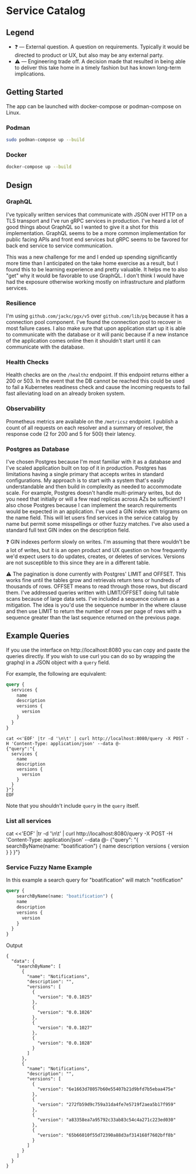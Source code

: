# Service Catalog

## Legend

* ❓ — External question. A question on requirements. Typically it would be directed to product or UX, but also may be any external party.
* ⚠️  — Engineering trade off. A decision made that resulted in being able to deliver this take home in a timely fashion but has known long-term implications.

## Getting Started

The app can be launched with docker-compose or podman-compose on Linux.

### Podman

```sh
sudo podman-compose up --build
```

### Docker

```sh
docker-compose up --build
```

## Design

### GraphQL

I've typically written services that communicate with JSON over HTTP on a TLS transport and I've run gRPC services in production. I've heard a lot of good things about GraphQL so I wanted to give it a shot for this implementation. GraphQL seems to be a more common implementation for public facing APIs and front end services but gRPC seems to be favored for back end service to service communication.

This was a new challenge for me and I ended up spending significantly more time than I anticipated on the take home exercise as a result, but I found this to be learning experience and pretty valuable. It helps me to also "get" why it would be favorable to use GraphQL. I don't think I would have had the exposure otherwise working mostly on infrastructure and platform services.

### Resilience

I'm using `github.com/jackc/pgx/v5` over `github.com/lib/pq` because it has a connection pool component. I've found the connection pool to recover in most failure cases. I also make sure that upon application start up it is able to communicate with the database or it will panic because if a new instance of the application comes online then it shouldn't start until it can communicate with the database.

### Health Checks

Health checks are on the `/healthz` endpoint. If this endpoint returns either a 200 or 503. In the event that the DB cannot be reached this could be used to fail a Kubernetes readiness check and cause the incoming requests to fail fast alleviating load on an already broken system.

### Observability

Prometheus metrics are available on the `/metricsz` endpoint. I publish a count of all requests on each resolver and a summary of resolver, the response code (2 for 200 and 5 for 500) their latency.

### Postgres as Database

I've chosen Postgres because I'm most familiar with it as a database and I've scaled application built on top of it in production. Postgres has limitations having a single primary that accepts writes in standard configurations. My approach is to start with a system that's easily understandable and then build in complexity as needed to accommodate scale. For example, Postgres doesn't handle multi-primary writes, but do you need that initially or will a few read replicas across AZs be sufficient?
I also chose Postgres because I can implement the search requirements would be expected in an application. I've used a GIN index with trigrams on the name field. This will let users find services in the service catalog by name but permit some misspellings or other fuzzy matches. I've also used a standard full text GIN index on the description field.

❓ GIN indexes perform slowly on writes. I'm assuming that there wouldn't be a lot of writes, but it is an open product and UX question on how frequently we'd expect users to do updates, creates, or deletes of services. Versions are not susceptible to this since they are in a different table.

⚠️ The pagination is done currently with Postgres' LIMIT and OFFSET. This works fine until the tables grow and retrievals return tens or hundreds of thousands of rows. OFFSET means to read through those rows, but discard them. I've addressed queries written with LIMIT/OFFSET doing full table scans because of large data sets. I've included a sequence column as a mitigation. The idea is you'd use the sequence number in the where clause and then use LIMIT to return the number of rows per page of rows with a sequence greater than the last sequence returned on the previous page.

## Example Queries

If you use the interface on http://localhost:8080 you can copy and paste the queries directly. If you wish to use curl you can do so by wrapping the graphql in a JSON object with a `query` field.

For example, the following are equivalent:

```graphql
query {
  services {
    name
    description
    versions {
      version
    }
  }
}
```

```shell
cat <<'EOF' |tr -d '\n\t' | curl http://localhost:8080/query -X POST -H 'Content-Type: application/json' --data @-
{"query":"{
  services {
    name
    description
    versions {
      version
    }
  }
}"}
EOF
```

Note that you shouldn't include `query` in the `query` itself.

### List all services

cat <<'EOF' |tr -d '\n\t' | curl http://localhost:8080/query -X POST -H 'Content-Type: application/json' --data @-
{"query": "{
        searchByName(name: \"boatification\") {
    name
    description
    versions {
      version
    }
  }
}"}

### Service Fuzzy Name Example

In this example a search query for "boatification" will match "notification"

```graphql
query {
	searchByName(name: "boatification") {
    name
    description
    versions {
      version
    }
  }
}
```

Output

```
{
  "data": {
    "searchByName": [
      {
        "name": "Notifications",
        "description": "",
        "versions": [
          {
            "version": "0.0.1025"
          },
          {
            "version": "0.0.1026"
          },
          {
            "version": "0.0.1027"
          },
          {
            "version": "0.0.1028"
          }
        ]
      },
      {
        "name": "Notifications",
        "description": "",
        "versions": [
          {
            "version": "6e1663d78057b60e55407b21d9bfd7b5ebaa475e"
          },
          {
            "version": "272fb59d9c759a31da4fe7e5719f2aea5b17f959"
          },
          {
            "version": "a83358ea7a95792c33ab83c54c4a271c223ed030"
          },
          {
            "version": "65b66010f55d72390a88d3af314168f7602bff8b"
          }
        ]
      }
    ]
  }
}
```
